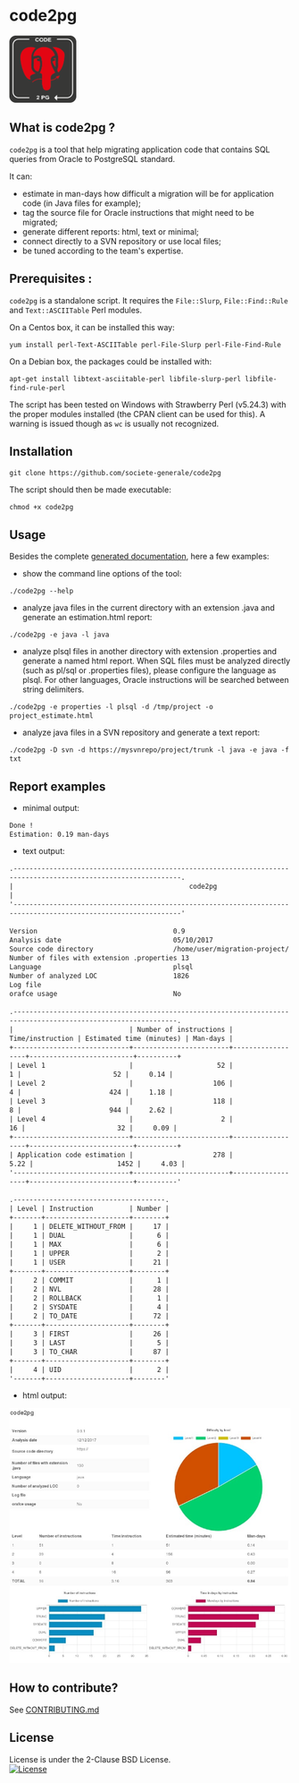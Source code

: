 code2pg
=======

<img src="./doc/logo_code _2_pg.png" width="120">


What is code2pg ?
--------------

`code2pg` is a tool that help migrating application code that contains SQL queries from Oracle to PostgreSQL standard.

It can:
- estimate in man-days how difficult a migration will be for application code (in Java files for example);
- tag the source file for Oracle instructions that might need to be migrated;
- generate different reports: html, text or minimal;
- connect directly to a SVN repository or use local files;
- be tuned according to the team's expertise.

Prerequisites :
-------------

`code2pg` is a standalone script. It requires the `File::Slurp`, `File::Find::Rule` and `Text::ASCIITable` Perl modules.

On a Centos box, it can be installed this way:

```
yum install perl-Text-ASCIITable perl-File-Slurp perl-File-Find-Rule
```

On a Debian box, the packages could be installed with:

```
apt-get install libtext-asciitable-perl libfile-slurp-perl libfile-find-rule-perl
```

The script has been tested on Windows with Strawberry Perl (v5.24.3) with the proper modules installed (the CPAN client can be used for this). A warning is issued though as `wc` is usually not recognized.

Installation
------------

```
git clone https://github.com/societe-generale/code2pg
```

The script should then be made executable:

```
chmod +x code2pg
```

Usage
-----

Besides the complete [generated documentation](https://github.com/societe-generale/code2pg/blob/master/doc/code2pg.pod), here a few examples:

- show the command line options of the tool:
```
./code2pg --help
```
- analyze java files in the current directory with an extension .java and generate an estimation.html report:
```
./code2pg -e java -l java
```
- analyze plsql files in another directory with extension .properties and generate a named html report. When SQL files must be analyzed directly (such as pl/sql or .properties files), please configure the language as plsql. For other languages, Oracle instructions will be searched between string delimiters.
```
./code2pg -e properties -l plsql -d /tmp/project -o project_estimate.html
```
- analyze java files in a SVN repository and generate a text report:
```
./code2pg -D svn -d https://mysvnrepo/project/trunk -l java -e java -f txt
```

Report examples
---------------

- minimal output:

```
Done !
Estimation: 0.19 man-days
```

- text output:

```
.----------------------------------------------------------------------------------------------------------------.
|                                            code2pg                                                             |
'----------------------------------------------------------------------------------------------------------------'

Version                                  0.9
Analysis date                            05/10/2017
Source code directory                    /home/user/migration-project/
Number of files with extension .properties 13
Language                                 plsql
Number of analyzed LOC                   1826
Log file                                 
orafce usage                             No

.---------------------------------------------------------------------------------------------------------------.
|                             | Number of instructions | Time/instruction | Estimated time (minutes) | Man-days |
+-----------------------------+------------------------+------------------+--------------------------+----------+
| Level 1                     |                     52 |                1 |                       52 |     0.14 |
| Level 2                     |                    106 |                4 |                      424 |     1.18 |
| Level 3                     |                    118 |                8 |                      944 |     2.62 |
| Level 4                     |                      2 |               16 |                       32 |     0.09 |
+-----------------------------+------------------------+------------------+--------------------------+----------+
| Application code estimation |                    278 |             5.22 |                     1452 |     4.03 |
'-----------------------------+------------------------+------------------+--------------------------+----------'

.--------------------------------------.
| Level | Instruction         | Number |
+-------+---------------------+--------+
|     1 | DELETE_WITHOUT_FROM |     17 |
|     1 | DUAL                |      6 |
|     1 | MAX                 |      6 |
|     1 | UPPER               |      2 |
|     1 | USER                |     21 |
+-------+---------------------+--------+
|     2 | COMMIT              |      1 |
|     2 | NVL                 |     28 |
|     2 | ROLLBACK            |      1 |
|     2 | SYSDATE             |      4 |
|     2 | TO_DATE             |     72 |
+-------+---------------------+--------+
|     3 | FIRST               |     26 |
|     3 | LAST                |      5 |
|     3 | TO_CHAR             |     87 |
+-------+---------------------+--------+
|     4 | UID                 |      2 |
'-------+---------------------+--------'
```

- html output: 

![code2pg html output screenshot](doc/code2pg_report_html.jpg)

How to contribute?
------------------

See [CONTRIBUTING.md](CONTRIBUTING.md)

License
--------
License is under the 2-Clause BSD License.  
[![License](https://img.shields.io/badge/License-BSD%202--Clause-orange.svg)](LICENSE.md)
